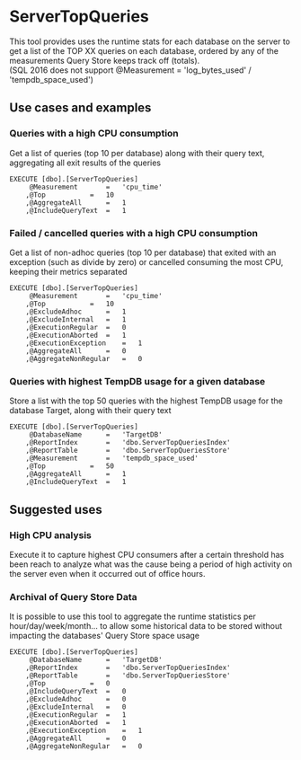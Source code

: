 # ServerTopQueries
This tool provides uses the runtime stats for each database on the server to get a list of the TOP XX queries on each database, ordered by any of the measurements Query Store keeps track off (totals).
\
(SQL 2016 does not support @Measurement = 'log_bytes_used' / 'tempdb_space_used')
## Use cases and examples
### Queries with a high CPU consumption
Get a list of queries (top 10 per database) along with their query text, aggregating all exit results of the queries
```
EXECUTE [dbo].[ServerTopQueries]
	 @Measurement 		= 	'cpu_time'
	,@Top 			= 	10
	,@AggregateAll		=	1
	,@IncludeQueryText 	= 	1
```
### Failed / cancelled queries with a high CPU consumption
Get a list of non-adhoc queries (top 10 per database) that exited with an exception (such as divide by zero) or cancelled consuming the most CPU, keeping their metrics separated
```
EXECUTE [dbo].[ServerTopQueries]
	 @Measurement 		= 	'cpu_time'
	,@Top 			= 	10
	,@ExcludeAdhoc		=	1
	,@ExcludeInternal	=	1
	,@ExecutionRegular	=	0
	,@ExecutionAborted	=	1
	,@ExecutionException	=	1
	,@AggregateAll		=	0
	,@AggregateNonRegular	=	0
```
### Queries with highest TempDB usage for a given database
Store a list with the top 50 queries with the highest TempDB usage for the database Target, along with their query text
```
EXECUTE [dbo].[ServerTopQueries]
	 @DatabaseName		=	'TargetDB'
	,@ReportIndex		=	'dbo.ServerTopQueriesIndex'
	,@ReportTable		=	'dbo.ServerTopQueriesStore'
	,@Measurement 		= 	'tempdb_space_used'
	,@Top 			= 	50
	,@AggregateAll		=	1
	,@IncludeQueryText 	= 	1
```

## Suggested uses
### High CPU analysis
Execute it to capture highest CPU consumers after a certain threshold has been reach to analyze what was the cause being a period of high activity on the server even when it occurred out of office hours.

### Archival of Query Store Data
It is possible to use this tool to aggregate the runtime statistics per hour/day/week/month... to allow some historical data to be stored without impacting the databases' Query Store space usage
```
EXECUTE [dbo].[ServerTopQueries]
	 @DatabaseName		=	'TargetDB'
	,@ReportIndex		=	'dbo.ServerTopQueriesIndex'
	,@ReportTable		=	'dbo.ServerTopQueriesStore'
	,@Top 			= 	0
	,@IncludeQueryText 	= 	0
	,@ExcludeAdhoc		=	0
	,@ExcludeInternal	=	0
	,@ExecutionRegular	=	1
	,@ExecutionAborted	=	1
	,@ExecutionException	=	1
	,@AggregateAll		=	0
	,@AggregateNonRegular	=	0
```